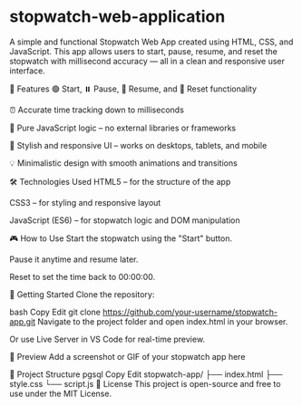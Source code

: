 # stopwatch-web-application

A simple and functional Stopwatch Web App created using HTML, CSS, and JavaScript. This app allows users to start, pause, resume, and reset the stopwatch with millisecond accuracy — all in a clean and responsive user interface.

📌 Features
🟢 Start, ⏸️ Pause, 🔁 Resume, and 🔄 Reset functionality

⏰ Accurate time tracking down to milliseconds

🧠 Pure JavaScript logic – no external libraries or frameworks

🎨 Stylish and responsive UI – works on desktops, tablets, and mobile

💡 Minimalistic design with smooth animations and transitions

🛠️ Technologies Used
HTML5 – for the structure of the app

CSS3 – for styling and responsive layout

JavaScript (ES6) – for stopwatch logic and DOM manipulation

🎮 How to Use
Start the stopwatch using the "Start" button.

Pause it anytime and resume later.

Reset to set the time back to 00:00:00.

🚀 Getting Started
Clone the repository:

bash
Copy
Edit
git clone https://github.com/your-username/stopwatch-app.git
Navigate to the project folder and open index.html in your browser.

Or use Live Server in VS Code for real-time preview.

📸 Preview
Add a screenshot or GIF of your stopwatch app here

📂 Project Structure
pgsql
Copy
Edit
stopwatch-app/
├── index.html
├── style.css
└── script.js
📝 License
This project is open-source and free to use under the MIT License.
